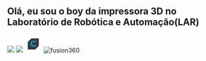 ## Olá, eu sou o boy da impressora 3D no Laboratório de Robótica e Automação(LAR)

<div>
  <img width="40px" src="https://cdn.jsdelivr.net/gh/devicons/devicon/icons/python/python-original.svg" />
  
  <img width="40px" src="https://cdn.jsdelivr.net/gh/devicons/devicon/icons/arduino/arduino-original.svg" />
  <img width="40px" src="./assets/cura.png" />
  <img src="https://www.pngitem.com/pimgs/m/437-4375158_autodesk-fusion-360-logo-nt-fusion-360-logo.png" alt="fusion360" width="40px"/>
  
</div>
            
          
<!--
**BigLeno/BigLeno** is a ✨ _special_ ✨ repository because its `README.md` (this file) appears on your GitHub profile.

Here are some ideas to get you started:

- 🔭 I’m currently working on ...
- 🌱 I’m currently learning ...
- 👯 I’m looking to collaborate on ...
- 🤔 I’m looking for help with ...
- 💬 Ask me about ...
- 📫 How to reach me: ...
- 😄 Pronouns: ...
- ⚡ Fun fact: ...
-->
